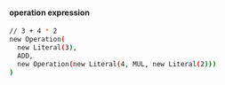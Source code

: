 #### operation expression

```sh
// 3 + 4 * 2
new Operation(
  new Literal(3),
  ADD,
  new Operation(new Literal(4, MUL, new Literal(2)))
)
```
